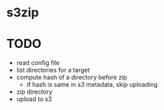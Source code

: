 # s3zip

# TODO

- read config file
- list directories for a target
- compute hash of a directory before zip
  - if hash is same in s3 metadata, skip uploading
- zip directory
- upload to s3
